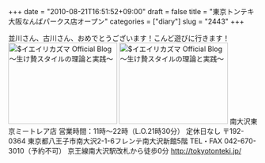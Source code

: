 +++
date = "2010-08-21T16:51:52+09:00"
draft = false
title = "東京トンテキ大阪なんばパークス店オープン"
categories = ["diary"]
slug = "2443"
+++

並川さん、古川さん、おめでとうございます！こんど遊びに行きます！
<a href="/images/ameblo/blog_import_4f7a39e06d841.jpg"><img src="/images/ameblo/blog_import_4f7a39e006259.jpg"  alt="$イエイリカズマ Official Blog ～生け贄スタイルの理論と実践～" width="220" height="165" border="0" /></a>
<a href="/images/ameblo/blog_import_4f7a39e164902.jpg"><img src="/images/ameblo/blog_import_4f7a39e0d3d85.jpg"  alt="$イエイリカズマ Official Blog ～生け贄スタイルの理論と実践～" width="220" height="165" border="0" /></a>
南大沢東京ミートレア店
営業時間：11時～22時（L.O.21時30分） 定休日なし
〒192-0364
東京都八王子市南大沢2-1-6フレンテ南大沢新館5階
TEL・FAX 042-670-3010（予約不可）
京王線南大沢駅改札から徒歩0分
<a href="http://tokyotonteki.jp/" target="_blank">http://tokyotonteki.jp/</a>

